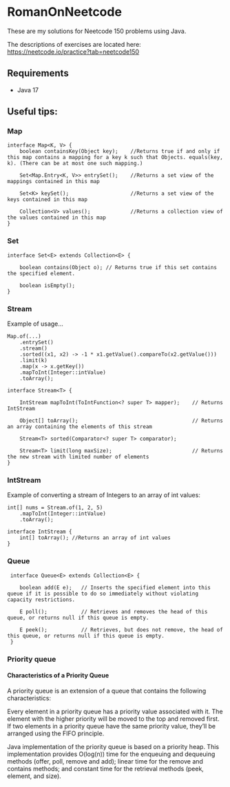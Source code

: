 # RomanOnNeetcode
These are my solutions for Neetcode 150 problems using Java. 

The descriptions of exercises are located here: https://neetcode.io/practice?tab=neetcode150

## Requirements
- Java 17

## Useful tips:

### Map

```
interface Map<K, V> {
    boolean containsKey(Object key);    //Returns true if and only if this map contains a mapping for a key k such that Objects. equals(key, k). (There can be at most one such mapping.)
    
    Set<Map.Entry<K, V>> entrySet();    //Returns a set view of the mappings contained in this map
    
    Set<K> keySet();                    //Returns a set view of the keys contained in this map
    
    Collection<V> values();             //Returns a collection view of the values contained in this map
}
```

### Set
```
interface Set<E> extends Collection<E> {
    
    boolean contains(Object o); // Returns true if this set contains the specified element.
    
    boolean isEmpty();
}
```


### Stream
Example of usage...
```
Map.of(...)
    .entrySet()
    .stream()
    .sorted((x1, x2) -> -1 * x1.getValue().compareTo(x2.getValue()))
    .limit(k)
    .map(x -> x.getKey())
    .mapToInt(Integer::intValue)
    .toArray();
```


```
interface Stream<T> {

    IntStream mapToInt(ToIntFunction<? super T> mapper);    // Returns IntStream
    
    Object[] toArray();                                     // Returns an array containing the elements of this stream
    
    Stream<T> sorted(Comparator<? super T> comparator);
    
    Stream<T> limit(long maxSize);                          // Returns the new stream with limited number of elements
}
```

### IntStream

Example of converting a stream of Integers to an array of int values:
```
int[] nums = Stream.of(1, 2, 5)
    .mapToInt(Integer::intValue)
    .toArray();
```

```
interface IntStream {
    int[] toArray(); //Returns an array of int values
}
```

### Queue

```
 interface Queue<E> extends Collection<E> {
    
    boolean add(E e);   // Inserts the specified element into this queue if it is possible to do so immediately without violating capacity restrictions.
   
    E poll();           // Retrieves and removes the head of this queue, or returns null if this queue is empty.
      
    E peek();           // Retrieves, but does not remove, the head of this queue, or returns null if this queue is empty.
 }
```

### Priority queue

#### Characteristics of a Priority Queue
A priority queue is an extension of a queue that contains the following characteristics:

Every element in a priority queue has a priority value associated with it. 
The element with the higher priority will be moved to the top and removed first. 
If two elements in a priority queue have the same priority value, they’ll be arranged using the FIFO principle.

Java implementation of the priority queue is based on a priority heap. 
This implementation provides O(log(n)) time for the enqueuing and dequeuing methods (offer, poll, remove and add); linear time for the remove and contains methods; and constant time for the retrieval methods (peek, element, and size).